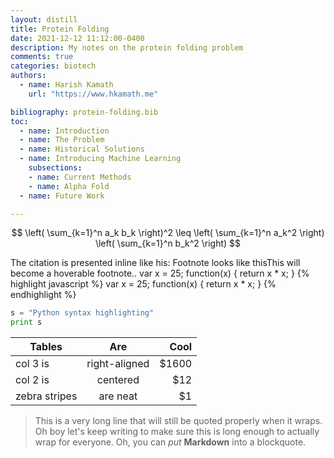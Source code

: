 ```yaml
---
layout: distill
title: Protein Folding
date: 2021-12-12 11:12:00-0400
description: My notes on the protein folding problem
comments: true
categories: biotech
authors:
  - name: Harish Kamath
    url: "https://www.hkamath.me"

bibliography: protein-folding.bib
toc:
  - name: Introduction
  - name: The Problem
  - name: Historical Solutions
  - name: Introducing Machine Learning
    subsections:
    - name: Current Methods
    - name: Alpha Fold
  - name: Future Work

---
```

$$
\left( \sum_{k=1}^n a_k b_k \right)^2 \leq \left( \sum_{k=1}^n a_k^2 \right) \left( \sum_{k=1}^n b_k^2 \right)
$$

The citation is presented inline like his: <d-cite key="gregor2015draw"></d-cite>
Footnote looks like this<d-footnote>This will become a hoverable footnote.</d-footnote>.
<d-code block language="javascript">
  var x = 25;
  function(x) {
    return x * x;
  }
</d-code>
{% highlight javascript %}
var x = 25;
function(x) {
  return x * x;
}
{% endhighlight %}
 
```python
s = "Python syntax highlighting"
print s
```

| Tables        | Are           | Cool  |
| ------------- |:-------------:| -----:|
| col 3 is      | right-aligned | $1600 |
| col 2 is      | centered      |   $12 |
| zebra stripes | are neat      |    $1 |

> This is a very long line that will still be quoted properly when it wraps. Oh boy let's keep writing to make sure this is long enough to actually wrap for everyone. Oh, you can *put* **Markdown** into a blockquote. 
